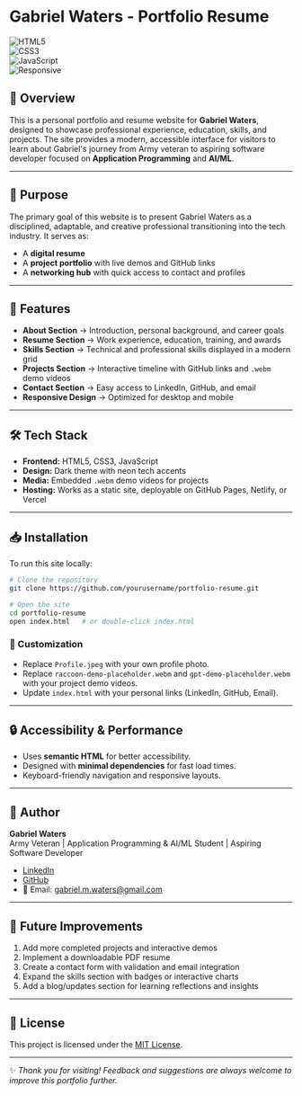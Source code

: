 # Gabriel Waters - Portfolio Resume

![HTML5](https://img.shields.io/badge/HTML5-orange?logo=html5)  
![CSS3](https://img.shields.io/badge/CSS3-blue?logo=css3)  
![JavaScript](https://img.shields.io/badge/JavaScript-yellow?logo=javascript)  
![Responsive](https://img.shields.io/badge/Responsive-Design-brightgreen)

## 📌 Overview
This is a personal portfolio and resume website for **Gabriel Waters**, designed to showcase professional experience, education, skills, and projects. The site provides a modern, accessible interface for visitors to learn about Gabriel's journey from Army veteran to aspiring software developer focused on **Application Programming** and **AI/ML**.  

---

## 🎯 Purpose
The primary goal of this website is to present Gabriel Waters as a disciplined, adaptable, and creative professional transitioning into the tech industry. It serves as:  
- A **digital resume**  
- A **project portfolio** with live demos and GitHub links  
- A **networking hub** with quick access to contact and profiles  

---

## 🚀 Features
- **About Section** → Introduction, personal background, and career goals  
- **Resume Section** → Work experience, education, training, and awards  
- **Skills Section** → Technical and professional skills displayed in a modern grid  
- **Projects Section** → Interactive timeline with GitHub links and `.webm` demo videos  
- **Contact Section** → Easy access to LinkedIn, GitHub, and email  
- **Responsive Design** → Optimized for desktop and mobile  

---

## 🛠️ Tech Stack
- **Frontend:** HTML5, CSS3, JavaScript  
- **Design:** Dark theme with neon tech accents  
- **Media:** Embedded `.webm` demo videos for projects  
- **Hosting:** Works as a static site, deployable on GitHub Pages, Netlify, or Vercel  

---

## 📥 Installation
To run this site locally:  

```bash
# Clone the repository
git clone https://github.com/yourusername/portfolio-resume.git

# Open the site
cd portfolio-resume
open index.html   # or double-click index.html
```

### 🔧 Customization
- Replace `Profile.jpeg` with your own profile photo.  
- Replace `raccoon-demo-placeholder.webm` and `gpt-demo-placeholder.webm` with your project demo videos.  
- Update `index.html` with your personal links (LinkedIn, GitHub, Email).  

---

## 🔒 Accessibility & Performance
- Uses **semantic HTML** for better accessibility.  
- Designed with **minimal dependencies** for fast load times.  
- Keyboard-friendly navigation and responsive layouts.  

---

## 👤 Author
**Gabriel Waters**  
Army Veteran | Application Programming & AI/ML Student | Aspiring Software Developer  

- [LinkedIn](https://www.linkedin.com/in/gabriel-waters-3a2000300)  
- [GitHub](https://github.com/gabrielwaters-create)  
- 📧 Email: gabriel.m.waters@gmail.com  

---

## 🔮 Future Improvements
1. Add more completed projects and interactive demos  
2. Implement a downloadable PDF resume  
3. Create a contact form with validation and email integration  
4. Expand the skills section with badges or interactive charts  
5. Add a blog/updates section for learning reflections and insights  

---

## 📜 License
This project is licensed under the [MIT License](LICENSE).  

---

✨ *Thank you for visiting! Feedback and suggestions are always welcome to improve this portfolio further.*  
